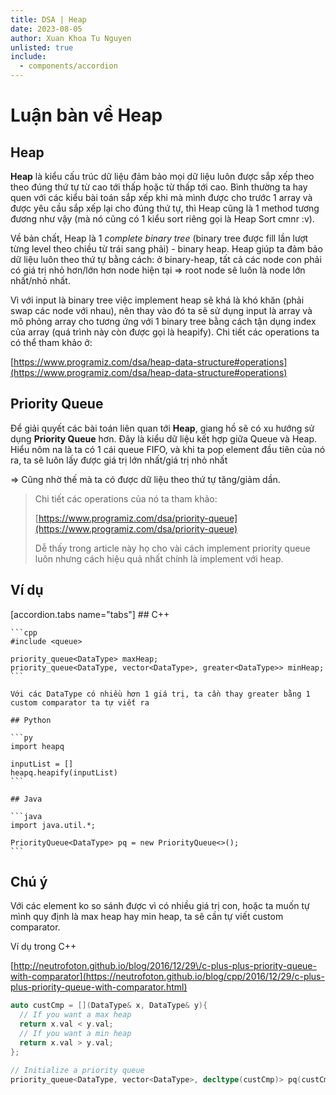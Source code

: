 ```yaml
---
title: DSA | Heap
date: 2023-08-05
author: Xuan Khoa Tu Nguyen
unlisted: true
include:
  - components/accordion
---
```


# Luận bàn về Heap

## Heap

**Heap** là kiểu cấu trúc dữ liệu đảm bảo mọi dữ liệu luôn được sắp xếp theo theo đúng thứ tự từ cao
tới thấp hoặc từ thấp tới cao. Bình thường ta hay quen với các kiểu bài toán sắp xếp khi mà mình
được cho trước 1 array và được yêu cầu sắp xếp lại cho đúng thứ tự, thì Heap cũng là 1 method tương
đương như vậy (mà nó cũng có 1 kiểu sort riêng gọi là Heap Sort cmnr :v).

Về bản chất, Heap là 1 *complete binary tree* (binary tree được fill lần lượt từng level theo chiều
từ trái sang phải) - binary heap. Heap giúp ta đảm bảo dữ liệu luôn theo thứ tự bằng cách: ở
binary-heap, tất cả các node con phải có giá trị nhỏ hơn/lớn hơn node hiện tại => root node sẽ luôn
là node lớn nhất/nhỏ nhất.

Vì với input là binary tree việc implement heap sẽ khá là khó khăn (phải swap các node với nhau),
nên thay vào đó ta sẽ sử dụng input là array và mô phỏng array cho tương ứng với 1 binary tree bằng
cách tận dụng index của array (quá trình này còn được gọi là heapify). Chi tiết các operations
ta có thể tham khảo ở:

[https://www.programiz.com/dsa/heap-data-structure#operations](https://www.programiz.com/dsa/heap-data-structure#operations)

## Priority Queue

Để giải quyết các bài toán liên quan tới **Heap**, giang hồ sẽ có xu hướng sử dụng **Priority Queue**
hơn. Đây là kiểu dữ liệu kết hợp giữa Queue và Heap. Hiểu nôm na là ta có 1 cái queue FIFO, và khi
ta pop element đầu tiên của nó ra, ta sẽ luôn lấy được giá trị lớn nhất/giá trị nhỏ nhất

=> Cũng nhờ thế mà ta có được dữ liệu theo thứ tự tăng/giảm dần.

> Chi tiết các operations của nó ta tham khảo:
>
> [https://www.programiz.com/dsa/priority-queue](https://www.programiz.com/dsa/priority-queue)
>
> Dễ thấy trong article này họ cho vài cách implement priority queue luôn nhưng cách hiệu quả nhất
> chính là implement với heap.

## Ví dụ

[accordion.tabs name="tabs"]
    ## C++

    ```cpp
    #include <queue>

    priority_queue<DataType> maxHeap;
    priority_queue<DataType, vector<DataType>, greater<DataType>> minHeap;
    ```

    Với các DataType có nhiều hơn 1 giá trị, ta cần thay greater bằng 1 custom comparator ta tự viết ra

    ## Python

    ```py
    import heapq

    inputList = []
    heapq.heapify(inputList)
    ```

    ## Java

    ```java
    import java.util.*;

    PriorityQueue<DataType> pq = new PriorityQueue<>();
    ```

## Chú ý

Với các element ko so sánh được vì có nhiều giá trị con, hoặc ta muốn tự mình quy định là max heap
hay min heap, ta sẽ cần tự viết custom comparator.

Ví dụ trong C++

[http://neutrofoton.github.io/blog/2016/12/29\/c-plus-plus-priority-queue-with-comparator](https://neutrofoton.github.io/blog/cpp/2016/12/29/c-plus-plus-priority-queue-with-comparator.html)

```cpp
auto custCmp = [](DataType& x, DataType& y){
  // If you want a max heap
  return x.val < y.val;
  // If you want a min heap
  return x.val > y.val;
};

// Initialize a priority queue
priority_queue<DataType, vector<DataType>, decltype(custCmp)> pq(custCmp);
```

